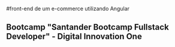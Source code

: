 #front-end de um e-commerce utilizando Angular

## Bootcamp "Santander Bootcamp Fullstack Developer" - Digital Innovation One

